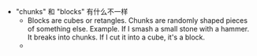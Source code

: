 - "chunks" 和 "blocks" 有什么不一样
	- Blocks are cubes or retangles. Chunks are randomly shaped pieces of something else. Example. If I smash a small stone with a hammer. It breaks into chunks. If I cut it into a cube, it's a block.
	-